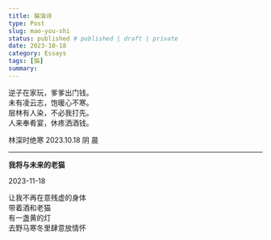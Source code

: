 ```yaml
---
title: 猫油诗
type: Post
slug: mao-you-shi
status: published # published | draft | private
date: 2023-10-18
category: Essays
tags: [猫]
summary:
---
```



逆子在家玩，爹爹出门钱。</br>
未有凌云志，饱暖心不寒。</br>
层林有人染，不必我打先。</br>
人来奉肴宴，休疼洒酒钱。</br>

林深时绝寒 2023.10.18 阴 晨

---

**我将与未来的老猫**

2023-11-18

让我不再在意残虚的身体</br>
带着酒和老猫</br>
有一盏黄的灯</br>
去野马寒冬里肆意放情怀</br>